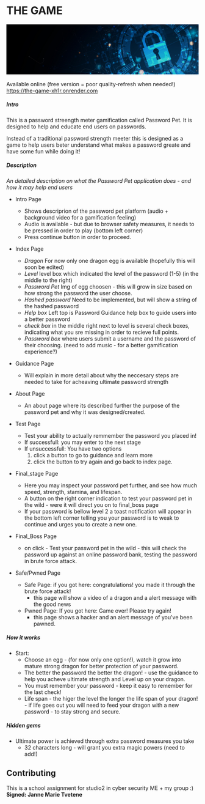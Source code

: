 # THE GAME

![Banner](/public/images/banner1.jpg)

Available online (free version = poor quality-refresh when needed!)
https://the-game-xh1r.onrender.com

##### Intro
This is a password streength meter gamification called Password Pet. It is designed to help and educate end users on passwords.

Instead of a traditional password strength meeter this is designed as a game to help users beter understand what makes a password greate and have some fun while doing it!

##### Description
_An detailed description on what the Password Pet application does - and how it may help end users_

* Intro Page
    * Shows descriprion of the password pet platform (audio + background video for a gamification feeling)
    * Audio is available - but due to browser safety measures, it needs to be pressed in order to play (bottom left corner)
    * Press continue button in order to proceed.

* Index Page
    * _Dragon_ For now only one dragon egg is available (hopefully this will soon be edited)
    * _Level_ level box which indicated the level of the password (1-5) (in the middle to the right)
    * _Password Pet_ Img of egg choosen - this will grow in size based on how strong the password the user choose.
    * _Hashed password_ Need to be implemented, but will show a string of the hashed password 
    * _Help box_ Left top is Password Guidance help box to guide users into a better password
    * _check box_ in the middle right next to level is several check boxes, indicating what you sre missing in order to recieve full points.
    * _Password box_ where users submit a username and the password of their choosing.
    (need to add music - for a better gamification experience?)

* Guidance Page
    * Will explain in more detail about why the neccesary steps are needed to take for acheaving ultimate password strength

* About Page
    * An about page where its described further the purpose of the password pet and why it was designed/created.

* Test Page
    * Test your ability to actually remmember the password you placed in!
    * If successfull: you may enter to the next stage
    * If unsuccessfull: You have two options 
        1. click a button to go to guidance and learn more
        2. click the button to try again and go back to index page.

* Final_stage Page
    * Here you may inspect your password pet further, and see how much speed, strength, stamina, and lifespan.
    * A button on the right corner indication to test your password pet in the wild - were it will direct you on to final_boss page
    * If your password is bellow level 2 a toast notification will appear in the bottom left corner telling you your password is to weak to continue and urges you to create a new one.
    
* Final_Boss Page
    * on click - Test your password pet in the wild - this will check the password up against an online password bank, testing the password in brute force attack. 

* Safe/Pwned Page
    * Safe Page: if you got here: congratulations! you made it through the brute force attack!
        - this page will show a video of a dragon and a alert message with the good news
    * Pwned Page: If you got here: Game over! Please try again!
        - this page shows a hacker and an alert message of you've been pawned.



##### How it works

* Start:
    * Choose an egg - (for now only one option!), watch it grow into mature strong dragon for better protection of your password.
    * The better the password the better the dragon! - use the guidance to help you acheve ultimate strength and Level up on your dragon.
    * You must remember your password - keep it easy to remember for the last check!
    * Life span - the higer the level the longer the life span of your dragon! - if life goes out you will need to feed your dragon with a new password - to stay strong and secure.

##### Hidden gems
* Ultimate power is achieved through extra password measures you take
    * 32 characters long - will grant you extra magic powers (need to add!)

## Contributing
This is a school assignment for studio2 in cyber security
ME + my group :) 
**Signed: Janne Marie Tvetene**